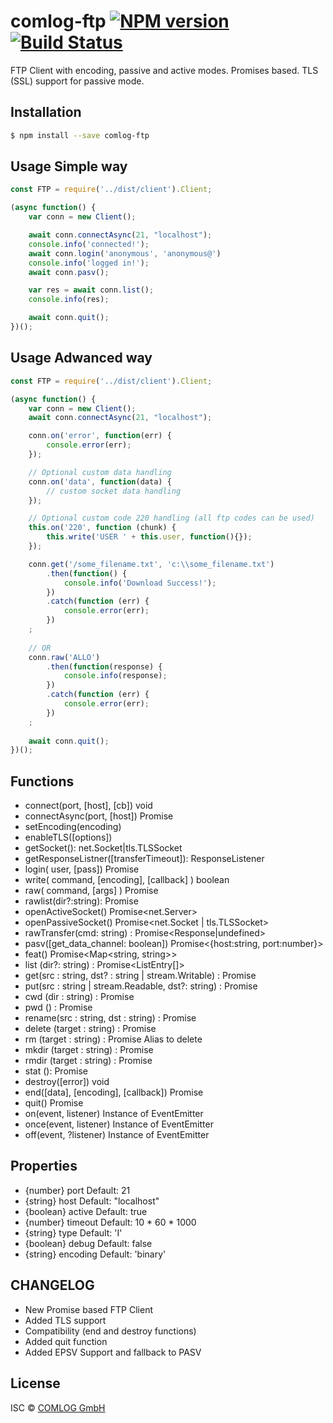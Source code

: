 # comlog-ftp [![NPM version](https://badge.fury.io/js/comlog-ftp.svg)](https://npmjs.org/package/comlog-ftp) [![Build Status](https://travis-ci.org/ar/comlog-ftp.svg?branch=master)](https://travis-ci.org/ar/comlog-ftp)

FTP Client with encoding, passive and active modes. Promises based. TLS (SSL) support for passive mode.

## Installation

```sh
$ npm install --save comlog-ftp
```

## Usage Simple way

```js
const FTP = require('../dist/client').Client;

(async function() {
	var conn = new Client();

	await conn.connectAsync(21, "localhost");
	console.info('connected!');
	await conn.login('anonymous', 'anonymous@')
	console.info('logged in!');
	await conn.pasv();

	var res = await conn.list();
	console.info(res);

	await conn.quit();
})();
````

## Usage Adwanced way
```js
const FTP = require('../dist/client').Client;

(async function() {
	var conn = new Client();
	await conn.connectAsync(21, "localhost");

	conn.on('error', function(err) {
		console.error(err);
	});

    // Optional custom data handling
	conn.on('data', function(data) {
		// custom socket data handling
	});

	// Optional custom code 220 handling (all ftp codes can be used)
	this.on('220', function (chunk) {
		this.write('USER ' + this.user, function(){});
	});

	conn.get('/some_filename.txt', 'c:\\some_filename.txt')
        .then(function() {
            console.info('Download Success!');
        })
        .catch(function (err) {
			console.error(err);
		})
    ;
	
	// OR
	conn.raw('ALLO')
        .then(function(response) {
            console.info(response);
        })
        .catch(function (err) {
			console.error(err);
		})
    ;
	
	await conn.quit();
})();
```

## Functions
 - connect(port, [host], [cb]) void
 - connectAsync(port, [host]) Promise
 - setEncoding(encoding)
 - enableTLS([options])
 - getSocket(): net.Socket|tls.TLSSocket
 - getResponseListner([transferTimeout]): ResponseListener
 - login( user, [pass]) Promise<ResponseList>
 - write( command, [encoding], [callback] ) boolean
 - raw( command, [args] ) Promise<ResponseList>
 - rawlist(dir?:string): Promise<string>
 - openActiveSocket() Promise<net.Server>
 - openPassiveSocket() Promise<net.Socket | tls.TLSSocket>
 - rawTransfer(cmd: string) : Promise<Response|undefined>
 - pasv([get_data_channel: boolean]) Promise<{host:string, port:number}>
 - feat() Promise<Map<string, string>>
 - list (dir?: string) : Promise<ListEntry[]>
 - get(src : string, dst? : string | stream.Writable) : Promise<void>
 - put(src : string | stream.Readable, dst?: string) : Promise<void>
 - cwd (dir : string) : Promise<ResponseList>
 - pwd () : Promise<string>
 - rename(src : string, dst : string) : Promise<ResponseList>
 - delete (target : string) : Promise<ResponseList>
 - rm (target : string) : Promise<ResponseList> Alias to delete
 - mkdir (target : string) : Promise<ResponseList>
 - rmdir (target : string) : Promise<ResponseList>
 - stat (): Promise<ResponseList>
 - destroy([error]) void
 - end([data], [encoding], [callback]) Promise<void>
 - quit() Promise<ResponseList>
 - on(event, listener) Instance of EventEmitter
 - once(event, listener) Instance of EventEmitter
 - off(event, ?listener) Instance of EventEmitter

## Properties
 - {number} port Default: 21
 - {string} host Default: "localhost"
 - {boolean} active Default: true
 - {number} timeout Default: 10 * 60 * 1000
 - {string} type Default: 'I'
 - {boolean} debug Default: false
 - {string} encoding Default: 'binary'

## CHANGELOG
 - New Promise based FTP Client
 - Added TLS support
 - Compatibility (end and destroy functions)
 - Added quit function
 - Added EPSV Support and fallback to PASV

## License

ISC © [COMLOG GmbH](http://www.comlog.org)
